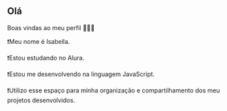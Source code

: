 ## Olá
Boas vindas ao meu perfil 💟💟💟

❗Meu nome é Isabella.

❗Estou estudando no Alura.

❗Estou me desenvolvendo na linguagem JavaScript.

❗Utilizo esse espaço para minha organização e compartilhamento dos meu projetos desenvolvidos.

<!--
**Zabella00/Zabella00** is a ✨ _special_ ✨ repository because its `README.md` (this file) appears on your GitHub profile.

Here are some ideas to get you started:

- 🔭 I’m currently working on ...
- 🌱 I’m currently learning ...
- 👯 I’m looking to collaborate on ...
- 🤔 I’m looking for help with ...
- 💬 Ask me about ...
- 📫 How to reach me: ...
- 😄 Pronouns: ...
- ⚡ Fun fact: ...
-->
